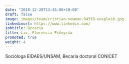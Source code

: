 ```yaml
---
date: "2018-12-20T13:45:06+10:00"
draft: false
image: images/team/cristian-newman-94319-unsplash.jpg
linkedinurl: https://www.linkedin.com/
jobtitle: Becaria
title: Lic. Florencia Piñeyrúa
promoted: true
weight: 4
---
```


Socióloga EIDAES/UNSAM, Becaria doctoral CONICET
